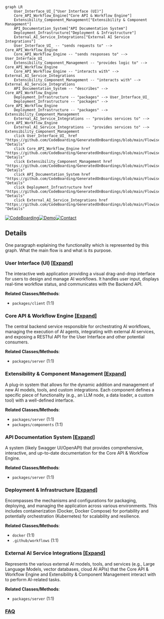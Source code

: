 ```mermaid
graph LR
    User_Interface_UI_["User Interface (UI)"]
    Core_API_Workflow_Engine["Core API & Workflow Engine"]
    Extensibility_Component_Management["Extensibility & Component Management"]
    API_Documentation_System["API Documentation System"]
    Deployment_Infrastructure["Deployment & Infrastructure"]
    External_AI_Service_Integrations["External AI Service Integrations"]
    User_Interface_UI_ -- "sends requests to" --> Core_API_Workflow_Engine
    Core_API_Workflow_Engine -- "sends responses to" --> User_Interface_UI_
    Extensibility_Component_Management -- "provides logic to" --> Core_API_Workflow_Engine
    Core_API_Workflow_Engine -- "interacts with" --> External_AI_Service_Integrations
    Extensibility_Component_Management -- "interacts with" --> External_AI_Service_Integrations
    API_Documentation_System -- "describes" --> Core_API_Workflow_Engine
    Deployment_Infrastructure -- "packages" --> User_Interface_UI_
    Deployment_Infrastructure -- "packages" --> Core_API_Workflow_Engine
    Deployment_Infrastructure -- "packages" --> Extensibility_Component_Management
    External_AI_Service_Integrations -- "provides services to" --> Core_API_Workflow_Engine
    External_AI_Service_Integrations -- "provides services to" --> Extensibility_Component_Management
    click User_Interface_UI_ href "https://github.com/CodeBoarding/GeneratedOnBoardings/blob/main/Flowise/User_Interface_UI_.md" "Details"
    click Core_API_Workflow_Engine href "https://github.com/CodeBoarding/GeneratedOnBoardings/blob/main/Flowise/Core_API_Workflow_Engine.md" "Details"
    click Extensibility_Component_Management href "https://github.com/CodeBoarding/GeneratedOnBoardings/blob/main/Flowise/Extensibility_Component_Management.md" "Details"
    click API_Documentation_System href "https://github.com/CodeBoarding/GeneratedOnBoardings/blob/main/Flowise/API_Documentation_System.md" "Details"
    click Deployment_Infrastructure href "https://github.com/CodeBoarding/GeneratedOnBoardings/blob/main/Flowise/Deployment_Infrastructure.md" "Details"
    click External_AI_Service_Integrations href "https://github.com/CodeBoarding/GeneratedOnBoardings/blob/main/Flowise/External_AI_Service_Integrations.md" "Details"
```

[![CodeBoarding](https://img.shields.io/badge/Generated%20by-CodeBoarding-9cf?style=flat-square)](https://github.com/CodeBoarding/GeneratedOnBoardings)[![Demo](https://img.shields.io/badge/Try%20our-Demo-blue?style=flat-square)](https://www.codeboarding.org/demo)[![Contact](https://img.shields.io/badge/Contact%20us%20-%20contact@codeboarding.org-lightgrey?style=flat-square)](mailto:contact@codeboarding.org)

## Details

One paragraph explaining the functionality which is represented by this graph. What the main flow is and what is its purpose.

### User Interface (UI) [[Expand]](./User_Interface_UI_.md)
The interactive web application providing a visual drag-and-drop interface for users to design and manage AI workflows. It handles user input, displays real-time workflow status, and communicates with the Backend API.


**Related Classes/Methods**:

- `packages/client` (1:1)


### Core API & Workflow Engine [[Expand]](./Core_API_Workflow_Engine.md)
The central backend service responsible for orchestrating AI workflows, managing the execution of AI agents, integrating with external AI services, and exposing a RESTful API for the User Interface and other potential consumers.


**Related Classes/Methods**:

- `packages/server` (1:1)


### Extensibility & Component Management [[Expand]](./Extensibility_Component_Management.md)
A plug-in system that allows for the dynamic addition and management of new AI models, tools, and custom integrations. Each component defines a specific piece of functionality (e.g., an LLM node, a data loader, a custom tool) with a well-defined interface.


**Related Classes/Methods**:

- `packages/server` (1:1)
- `packages/components` (1:1)


### API Documentation System [[Expand]](./API_Documentation_System.md)
A system (likely Swagger UI/OpenAPI) that provides comprehensive, interactive, and up-to-date documentation for the Core API & Workflow Engine.


**Related Classes/Methods**:

- `packages/server` (1:1)


### Deployment & Infrastructure [[Expand]](./Deployment_Infrastructure.md)
Encompasses the mechanisms and configurations for packaging, deploying, and managing the application across various environments. This includes containerization (Docker, Docker Compose) for portability and potentially orchestration (Kubernetes) for scalability and resilience.


**Related Classes/Methods**:

- `docker` (1:1)
- `.github/workflows` (1:1)


### External AI Service Integrations [[Expand]](./External_AI_Service_Integrations.md)
Represents the various external AI models, tools, and services (e.g., Large Language Models, vector databases, cloud AI APIs) that the Core API & Workflow Engine and Extensibility & Component Management interact with to perform AI-related tasks.


**Related Classes/Methods**:

- `packages/server` (1:1)




### [FAQ](https://github.com/CodeBoarding/GeneratedOnBoardings/tree/main?tab=readme-ov-file#faq)